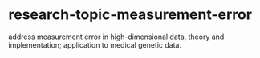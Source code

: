 # research-topic-measurement-error
address measurement error in high-dimensional data, theory and implementation;
application to medical genetic data.
